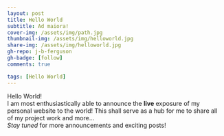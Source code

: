 ```yaml
---
layout: post
title: Hello World
subtitle: Ad maiora!
cover-img: /assets/img/path.jpg
thumbnail-img: /assets/img/helloworld.jpg
share-img: /assets/img/helloworld.jpg
gh-repo: j-b-ferguson
gh-badge: [follow]
comments: true

tags: [Hello World]
---
```


Hello World!<br>
I am most enthusiastically able to announce the **live** exposure of my personal website to the world! This shall serve as a hub for me to share all of my project work and more...<br> 
*Stay tuned* for more announcements and exciting posts!
